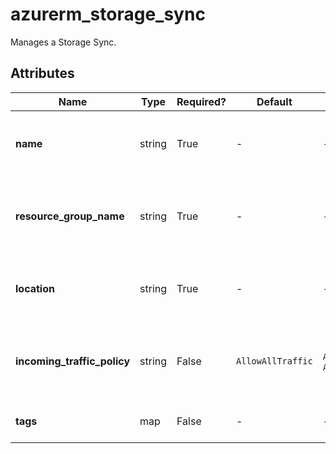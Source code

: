 # azurerm_storage_sync

Manages a Storage Sync.

## Attributes

| Name | Type | Required? | Default  | possible values | Description |
| ---- | ---- | --------- | -------- | ----------- | ----------- |
| **name** | string | True | -  |  -  | The name which should be used for this Storage Sync. Changing this forces a new Storage Sync to be created. | 
| **resource_group_name** | string | True | -  |  -  | The name of the Resource Group where the Storage Sync should exist. Changing this forces a new Storage Sync to be created. | 
| **location** | string | True | -  |  -  | The Azure Region where the Storage Sync should exist. Changing this forces a new Storage Sync to be created. | 
| **incoming_traffic_policy** | string | False | `AllowAllTraffic`  |  `AllowAllTraffic`, `AllowVirtualNetworksOnly`  | Incoming traffic policy. Possible values are `AllowAllTraffic` and `AllowVirtualNetworksOnly`. Defaults to `AllowAllTraffic`. | 
| **tags** | map | False | -  |  -  | A mapping of tags which should be assigned to the Storage Sync. | 

